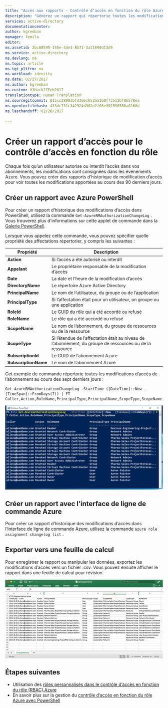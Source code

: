 ```yaml
---
title: "Accès aux rapports - Contrôle d’accès en fonction du rôle Azure | Microsoft Docs"
description: "Générez un rapport qui répertorie toutes les modifications d’accès à vos abonnements Azure avec contrôle d’accès basé sur les rôles au cours des 90 derniers jours."
services: active-directory
documentationcenter: 
author: kgremban
manager: femila
editor: 
ms.assetid: 2bc68595-145e-4de3-8b71-3a21890d13d9
ms.service: active-directory
ms.devlang: na
ms.topic: article
ms.tgt_pltfrm: na
ms.workload: identity
ms.date: 02/27/2017
ms.author: kgremban
ms.custom: H1Hack27Feb2017
translationtype: Human Translation
ms.sourcegitcommit: 015cc28903bfd366c653a51b0f73512bf8b578ea
ms.openlocfilehash: 433dc731c342924d962e2f08e392556558a0168d
ms.lasthandoff: 02/28/2017

---
```

# <a name="create-an-access-report-for-role-based-access-control"></a>Créer un rapport d’accès pour le contrôle d’accès en fonction du rôle
Chaque fois qu’un utilisateur autorise ou interdit l’accès dans vos abonnements, les modifications sont consignées dans les événements Azure. Vous pouvez créer des rapports d’historique de modification d’accès pour voir toutes les modifications apportées au cours des 90 derniers jours.

## <a name="create-a-report-with-azure-powershell"></a>Créer un rapport avec Azure PowerShell
Pour créer un rapport d’historique des modifications d’accès dans PowerShell, utilisez la commande `Get-AzureRMAuthorizationChangeLog` . Vous trouverez plus d'informations sur cette applet de commande dans la [Galerie PowerShell](https://www.powershellgallery.com/packages/AzureRM.Storage/1.0.6/Content/ResourceManagerStartup.ps1).

Lorsque vous appelez cette commande, vous pouvez spécifier quelle propriété des affectations répertorier, y compris les suivantes :

| Propriété | Description |
| --- | --- |
| **Action** |Si l’accès a été autorisé ou interdit |
| **Appelant** |Le propriétaire responsable de la modification d’accès |
| **Date** |La date et l’heure de la modification d’accès |
| **DirectoryName** |Le répertoire Azure Active Directory |
| **PrincipalName** |Le nom de l’utilisateur, du groupe ou de l’application |
| **PrincipalType** |Si l’affectation était pour un utilisateur, un groupe ou une application |
| **RoleId** |Le GUID du rôle qui a été accordé ou refusé |
| **RoleName** |Le rôle qui a été accordé ou refusé |
| **ScopeName** |Le nom de l’abonnement, du groupe de ressources ou de la ressource |
| **ScopeType** |Si l’étendue de l’affectation était au niveau de l’abonnement, du groupe de ressources ou de la ressource |
| **SubscriptionId** |Le GUID de l’abonnement Azure |
| **SubscriptionName** |Le nom de l’abonnement Azure |

Cet exemple de commande répertorie toutes les modifications d’accès de l’abonnement au cours des sept derniers jours :

```
Get-AzureRMAuthorizationChangeLog -StartTime ([DateTime]::Now - [TimeSpan]::FromDays(7)) | FT Caller,Action,RoleName,PrincipalType,PrincipalName,ScopeType,ScopeName
```

![PowerShell Get-AzureRMAuthorizationChangeLog - capture d’écran](./media/role-based-access-control-configure/access-change-history.png)

## <a name="create-a-report-with-azure-cli"></a>Créer un rapport avec l’interface de ligne de commande Azure
Pour créer un rapport d’historique des modifications d’accès dans l’interface de ligne de commande Azure, utilisez la commande `azure role assignment changelog list` .

## <a name="export-to-a-spreadsheet"></a>Exporter vers une feuille de calcul
Pour enregistrer le rapport ou manipuler les données, exportez les modifications d’accès vers un fichier .csv. Vous pouvez ensuite afficher le rapport dans une feuille de calcul pour révision.

![ChangeLog affiché en tant que feuille de calcul - capture d’écran](./media/role-based-access-control-configure/change-history-spreadsheet.png)

## <a name="next-steps"></a>Étapes suivantes
* Utilisation des [rôles personnalisés dans le contrôle d’accès en fonction du rôle (RBAC) Azure](role-based-access-control-custom-roles.md)
* En savoir plus sur la gestion du [contrôle d’accès en fonction du rôle Azure avec PowerShell](role-based-access-control-manage-access-powershell.md)


